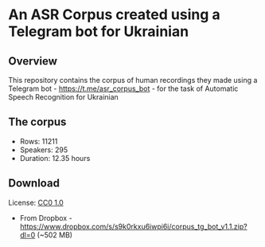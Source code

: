 # An ASR Corpus created using a Telegram bot for Ukrainian

## Overview

This repository contains the corpus of human recordings they made using a Telegram bot - https://t.me/asr_corpus_bot - for the task of Automatic Speech Recognition for Ukrainian

## The corpus

- Rows: 11211
- Speakers: 295
- Duration: 12.35 hours

## Download

License: [CC0 1.0](https://creativecommons.org/publicdomain/zero/1.0/deed.uk)

- From Dropbox - https://www.dropbox.com/s/s9k0rkxu6iwpi6i/corpus_tg_bot_v1.1.zip?dl=0 (~502 MB)
